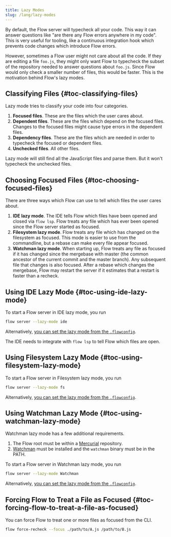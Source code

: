 ```yaml
---
title: Lazy Modes
slug: /lang/lazy-modes
---
```


By default, the Flow server will typecheck all your code. This way it can answer
questions like "are there any Flow errors anywhere in my code". This is very
useful for tooling, like a continuous integration hook which prevents code
changes which introduce Flow errors.

However, sometimes a Flow user might not care about all the code. If they are
editing a file `foo.js`, they might only want Flow to typecheck the subset of
the repository needed to answer questions about `foo.js`. Since Flow would only
check a smaller number of files, this would be faster. This is the motivation
behind Flow's lazy modes.

## Classifying Files {#toc-classifying-files}

Lazy mode tries to classify your code into four categories.

1. **Focused files**. These are the files which the user cares about.
2. **Dependent files**. These are the files which depend on the focused files.
Changes to the focused files might cause type errors in the dependent files.
3. **Dependency files**. These are the files which are needed in order to
typecheck the focused or dependent files.
4. **Unchecked files**. All other files.

Lazy mode will still find all the JavaScript files and parse them. But it won't
typecheck the unchecked files.

## Choosing Focused Files {#toc-choosing-focused-files}

There are three ways which Flow can use to tell which files the user cares about.

1. **IDE lazy mode**. The IDE tells Flow which files have been opened and closed
via `flow lsp`. Flow treats any file which has ever been opened since the Flow
server started as focused.
2. **Filesystem lazy mode**. Flow treats any file which has changed on the
filesystem as focused. This mode is easier to use from the commandline, but
a rebase can make every file appear focused.
3. **Watchman lazy mode**. When starting up, Flow treats any file as focused if
it has changed since the mergebase with master (the common ancestor of the
current commit and the master branch). Any subsequent file that changes is also
focused. After a rebase which changes the mergebase, Flow may restart the server
if it estimates that a restart is faster than a recheck.

## Using IDE Lazy Mode {#toc-using-ide-lazy-mode}

To start a Flow server in IDE lazy mode, you run

```bash
flow server --lazy-mode ide
```

Alternatively, [you can set the lazy mode from the `.flowconfig`](../../config/options/#toc-lazy-mode-fs-ide-watchman-none).

The IDE needs to integrate with `flow lsp` to tell Flow which files are open.

## Using Filesystem Lazy Mode {#toc-using-filesystem-lazy-mode}

To start a Flow server in Filesystem lazy mode, you run

```bash
flow server --lazy-mode fs
```

Alternatively, [you can set the lazy mode from the `.flowconfig`](../../config/options/#toc-lazy-mode-fs-ide-watchman-none).

## Using Watchman Lazy Mode {#toc-using-watchman-lazy-mode}

Watchman lazy mode has a few additional requirements.

1. The Flow root must be within a [Mercurial](https://www.mercurial-scm.org/) repository.
2. [Watchman](https://facebook.github.io/watchman/) must be installed and the
   `watchman` binary must be in the PATH.

To start a Flow server in Watchman lazy mode, you run

```bash
flow server --lazy-mode Watchman
```

Alternatively, [you can set the lazy mode from the `.flowconfig`](../../config/options/#toc-lazy-mode-fs-ide-watchman-none).

## Forcing Flow to Treat a File as Focused {#toc-forcing-flow-to-treat-a-file-as-focused}

You can force Flow to treat one or more files as focused from the CLI.

```bash
flow force-recheck --focus ./path/to/A.js /path/to/B.js
```
